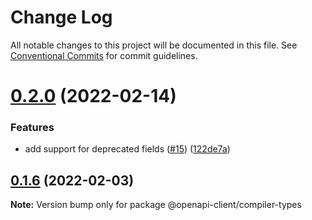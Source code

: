 # Change Log

All notable changes to this project will be documented in this file.
See [Conventional Commits](https://conventionalcommits.org) for commit guidelines.

# [0.2.0](https://github.com/smartsupp/openapi-client/compare/@openapi-client/compiler-types@0.1.6...@openapi-client/compiler-types@0.2.0) (2022-02-14)


### Features

* add support for deprecated fields ([#15](https://github.com/smartsupp/openapi-client/issues/15)) ([122de7a](https://github.com/smartsupp/openapi-client/commit/122de7aeba7f7497e2715a7f34af91e09fa203de))





## [0.1.6](https://github.com/smartsupp/openapi-client/compare/@openapi-client/compiler-types@0.1.5...@openapi-client/compiler-types@0.1.6) (2022-02-03)

**Note:** Version bump only for package @openapi-client/compiler-types
